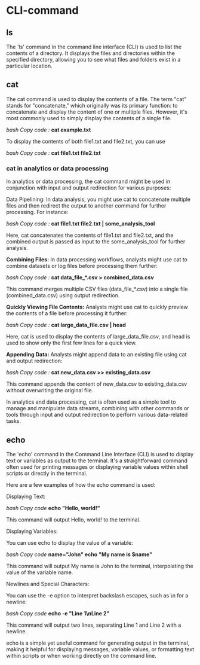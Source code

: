 # CLI-command

## ls

The 'ls' command in the command line interface (CLI) is used to list the contents of a directory. It displays the files and directories within the specified directory, allowing you to see what files and folders exist in a particular location.






## cat
The cat command is used to display the contents of a file. The term "cat" stands for "concatenate," which originally was its primary function: to concatenate and display the content of one or multiple files. However, it's most commonly used to simply display the contents of a single file.

*bash
Copy code :*
**cat example.txt**

To display the contents of both file1.txt and file2.txt, you can use 

*bash
Copy code :*
**cat file1.txt file2.txt**

### cat in analytics or data processing

In analytics or data processing, the cat command might be used in conjunction with input and output redirection for various purposes:

Data Pipelining: In data analysis, you might use cat to concatenate multiple files and then redirect the output to another command for further processing. For instance:

*bash
Copy code :*
**cat file1.txt file2.txt | some_analysis_tool**

Here, cat concatenates the contents of file1.txt and file2.txt, and the combined output is passed as input to the some_analysis_tool for further analysis.

**Combining Files:** In data processing workflows, analysts might use cat to combine datasets or log files before processing them further:

*bash
Copy code :*
**cat data_file_*.csv > combined_data.csv**

This command merges multiple CSV files (data_file_*.csv) into a single file (combined_data.csv) using output redirection.

**Quickly Viewing File Contents:** Analysts might use cat to quickly preview the contents of a file before processing it further:

*bash
Copy code :*
**cat large_data_file.csv | head**

Here, cat is used to display the contents of large_data_file.csv, and head is used to show only the first few lines for a quick view.

**Appending Data:** Analysts might append data to an existing file using cat and output redirection:

*bash
Copy code :*
**cat new_data.csv >> existing_data.csv**

This command appends the content of new_data.csv to existing_data.csv without overwriting the original file.

In analytics and data processing, cat is often used as a simple tool to manage and manipulate data streams, combining with other commands or tools through input and output redirection to perform various data-related tasks. 

## echo

The 'echo' command in the Command Line Interface (CLI) is used to display text or variables as output to the terminal. It's a straightforward command often used for printing messages or displaying variable values within shell scripts or directly in the terminal.

Here are a few examples of how the echo command is used:

Displaying Text:

*bash
Copy code*
**echo "Hello, world!"**

This command will output Hello, world! to the terminal.

Displaying Variables:

You can use echo to display the value of a variable:

*bash
Copy code*
**name="John"
echo "My name is $name"**

This command will output My name is John to the terminal, interpolating the value of the variable name.

Newlines and Special Characters:

You can use the -e option to interpret backslash escapes, such as \n for a newline:

*bash
Copy code*
**echo -e "Line 1\nLine 2"**

This command will output two lines, separating Line 1 and Line 2 with a newline.

echo is a simple yet useful command for generating output in the terminal, making it helpful for displaying messages, variable values, or formatting text within scripts or when working directly on the command line.
